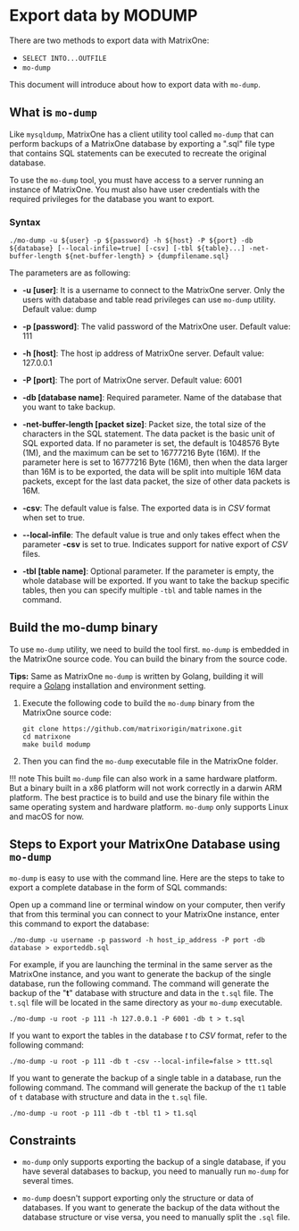 # Export data by MODUMP

There are two methods to export data with MatrixOne:

- `SELECT INTO...OUTFILE`
- `mo-dump`

This document will introduce about how to export data with `mo-dump`.

## What is `mo-dump`

Like `mysqldump`, MatrixOne has a client utility tool called `mo-dump` that can perform backups of a MatrixOne database by exporting a ".sql" file type that contains SQL statements can be executed to recreate the original database.

To use the `mo-dump` tool, you must have access to a server running an instance of MatrixOne. You must also have user credentials with the required privileges for the database you want to export.

### Syntax

```
./mo-dump -u ${user} -p ${password} -h ${host} -P ${port} -db ${database} [--local-infile=true] [-csv] [-tbl ${table}...] -net-buffer-length ${net-buffer-length} > {dumpfilename.sql}
```

The parameters are as following:

- **-u [user]**:  It is a username to connect to the MatrixOne server. Only the users with database and table read privileges can use `mo-dump` utility. Default value: dump

- **-p [password]**: The valid password of the MatrixOne user. Default value: 111

- **-h [host]**: The host ip address of MatrixOne server. Default value: 127.0.0.1

- **-P [port]**: The port of MatrixOne server. Default value: 6001

- **-db [database name]**: Required parameter. Name of the database that you want to take backup.

- **-net-buffer-length [packet size]**: Packet size, the total size of the characters in the SQL statement. The data packet is the basic unit of SQL exported data. If no parameter is set, the default is 1048576 Byte (1M), and the maximum can be set to 16777216 Byte (16M). If the parameter here is set to 16777216 Byte (16M), then when the data larger than 16M is to be exported, the data will be split into multiple 16M data packets, except for the last data packet, the size of other data packets is 16M.

- **-csv**: The default value is false. The exported data is in *CSV* format when set to true.

- **--local-infile**: The default value is true and only takes effect when the parameter **-csv** is set to true. Indicates support for native export of *CSV* files.

- **-tbl [table name]**: Optional parameter. If the parameter is empty, the whole database will be exported. If you want to take the backup specific tables, then you can specify multiple `-tbl` and table names in the command.

## Build the mo-dump binary

To use `mo-dump` utility, we need to build the tool first. `mo-dump` is embedded in the MatrixOne source code. You can build the binary from the source code.

__Tips:__ Same as MatrixOne `mo-dump` is written by Golang, building it will require a <a href="https://go.dev/doc/install" target="_blank">Golang</a> installation and environment setting.

1. Execute the following code to build the `mo-dump` binary from the MatrixOne source code:

    ```
    git clone https://github.com/matrixorigin/matrixone.git
    cd matrixone
    make build modump
    ```

2. Then you can find the `mo-dump` executable file in the MatrixOne folder.

!!! note
    This built `mo-dump` file can also work in a same hardware platform. But a binary built in a x86 platform will not work correctly in a darwin ARM platform. The best practice is to build and use the binary file within the same operating system and hardware platform. `mo-dump` only supports Linux and macOS for now.

## Steps to Export your MatrixOne Database using `mo-dump`

`mo-dump` is easy to use with the command line. Here are the steps to take to export a complete database in the form of SQL commands:

Open up a command line or terminal window on your computer, then verify that from this terminal you can connect to your MatrixOne instance, enter this command to export the database:

```
./mo-dump -u username -p password -h host_ip_address -P port -db database > exporteddb.sql
```

For example, if you are launching the terminal in the same server as the MatrixOne instance, and you want to generate the backup of the single database, run the following command. The command will generate the backup of the "**t**" database with structure and data in the `t.sql` file. The `t.sql` file will be located in the same directory as your `mo-dump` executable.

```
./mo-dump -u root -p 111 -h 127.0.0.1 -P 6001 -db t > t.sql
```

If you want to export the tables in the database *t* to *CSV* format, refer to the following command:

```
./mo-dump -u root -p 111 -db t -csv --local-infile=false > ttt.sql
```

If you want to generate the backup of a single table in a database, run the following command. The command will generate the backup of the `t1` table of  `t` database with structure and data in the `t.sql` file.

```
./mo-dump -u root -p 111 -db t -tbl t1 > t1.sql
```

## Constraints

* `mo-dump` only supports exporting the backup of a single database, if you have several databases to backup, you need to manually run `mo-dump` for several times.

* `mo-dump` doesn't support exporting only the structure or data of databases. If you want to generate the backup of the data without the database structure or vise versa, you need to manually split the `.sql` file.
